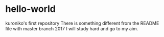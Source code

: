 # hello-world
kuroniko's first repository
There is something different from the README file with master branch
2017 I will study hard and go to my aim.
